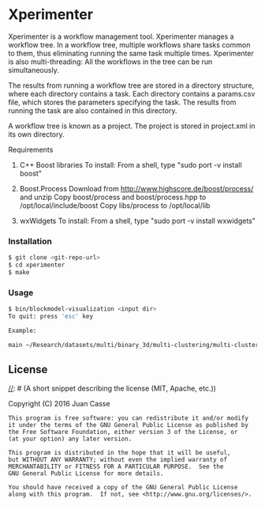 [//]: # (Markdown: dillinger.io/ shows a nice example of Markdown commands with a viewer.)
[//]: # (Comments in Markdown: http://stackoverflow.com/questions/4823468/comments-in-markdown)
[//]: # (C++ Project Structure: http://hiltmon.com/blog/2013/07/03/a-simple-c-plus-plus-project-structure/)
[//]: # (C++ Library Creation: http://www.adp-gmbh.ch/cpp/gcc/create_lib.html)

# Xperimenter

Xperimenter is a workflow management tool.
Xperimenter manages a workflow tree. In a workflow tree, multiple workflows
share tasks common to them, thus eliminating running the same task multiple
times. Xperimenter is also multi-threading: All the workflows in the tree can
be run simultaneously.

The results from running a workflow tree are stored in a directory structure,
where each directory contains a task. Each directory contains a params.csv
file, which stores the parameters specifying the task. The results from running
the task are also contained in this directory.

A workflow tree is known as a project. The project is stored in project.xml
in its own directory.

Requirements

1)	C++ Boost libraries
	To install: From a shell, type "sudo port -v install boost"

2)	Boost.Process
	Download from http://www.highscore.de/boost/process/ and unzip
	Copy boost/process and boost/process.hpp to /opt/local/include/boost
	Copy libs/process to /opt/local/lib

3)	wxWidgets
	To install: From a shell, type "sudo port -v install wxwidgets"

### Installation

```sh
$ git clone <git-repo-url>
$ cd xperimenter
$ make
```
### Usage

```sh
$ bin/blockmodel-visualization <input dir>
To quit: press 'esc' key

Example:

main ~/Research/datasets/multi/binary_3d/multi-clustering/multi-clustering_20120901090553/
```

License
----

[//]: # (A short snippet describing the license (MIT, Apache, etc.))

[//]: # (http://choosealicense.com/)

Copyright (C) 2016 Juan Casse

    This program is free software: you can redistribute it and/or modify
    it under the terms of the GNU General Public License as published by
    the Free Software Foundation, either version 3 of the License, or
    (at your option) any later version.

    This program is distributed in the hope that it will be useful,
    but WITHOUT ANY WARRANTY; without even the implied warranty of
    MERCHANTABILITY or FITNESS FOR A PARTICULAR PURPOSE.  See the
    GNU General Public License for more details.

    You should have received a copy of the GNU General Public License
    along with this program.  If not, see <http://www.gnu.org/licenses/>.
